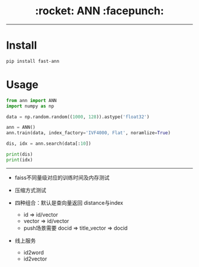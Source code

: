 <h1 align = "center">:rocket: ANN :facepunch:</h1>

---

# Install
`pip install fast-ann`

# Usage
```python
from ann import ANN
import numpy as np

data = np.random.random((1000, 128)).astype('float32')

ann = ANN()
ann.train(data, index_factory='IVF4000, Flat', noramlize=True)

dis, idx = ann.search(data[:10])

print(dis)
print(idx)
```
---
- faiss不同量级对应的训练时间及内存测试
- 压缩方式测试
- 四种组合：默认是查向量返回 distance与index
    - id => id/vector
    - vector => id/vector
    - push场景需要 docid => title_vector => docid
    
- 线上服务
    - id2word
    - id2vector